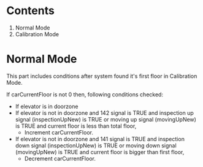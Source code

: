 # Contents

1. Normal Mode
2. Calibration Mode

# Normal Mode

This part includes conditions after system found it's first floor in Calibration Mode.

If carCurrentFloor is not 0 then, following conditions checked:
- If elevator is in doorzone
- If elevator is not in doorzone and 142 signal is TRUE and inspection up signal (inspectionUpNew) is TRUE or moving up signal (movingUpNew) is TRUE and current floor is less than total floor,
	 - Increment carCurrentFloor.
- If elevator is not in doorzone and 141 signal is TRUE and inspection down signal (inspectionUpNew) is TRUE or moving down signal (movingUpNew) is TRUE and current floor is bigger than first floor,
	- Decrement carCurrentFloor.

